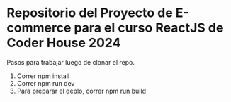 # Repositorio del Proyecto de E-commerce para el curso ReactJS de Coder House 2024

Pasos para trabajar luego de clonar el repo.

1. Correr npm install
2. Correr npm run dev
3. Para preparar el deplo, correr npm run build